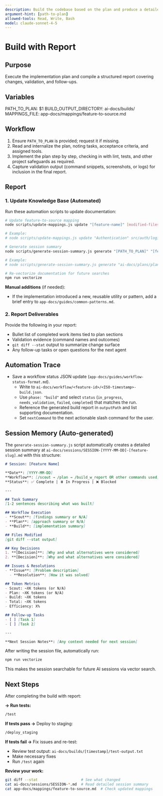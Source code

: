 ```yaml
---
description: Build the codebase based on the plan and produce a detailed report
argument-hint: [path-to-plan]
allowed-tools: Read, Write, Bash
model: claude-sonnet-4-5
---
```


# Build with Report

## Purpose
Execute the implementation plan and compile a structured report covering changes, validation, and follow-ups.

## Variables
PATH_TO_PLAN: $1
BUILD_OUTPUT_DIRECTORY: ai-docs/builds/
MAPPINGS_FILE: app-docs/mappings/feature-to-source.md

## Workflow
1. Ensure `PATH_TO_PLAN` is provided; request it if missing.
2. Read and internalize the plan, noting tasks, acceptance criteria, and assigned tools.
3. Implement the plan step by step, checking in with lint, tests, and other project safeguards as required.
4. Capture validation output (command snippets, screenshots, or logs) for inclusion in the final report.

## Report

### 1. Update Knowledge Base (Automated)

Run these automation scripts to update documentation:

```bash
# Update feature-to-source mapping
node scripts/update-mappings.js update "[feature-name]" [modified-files]

# Example:
# node scripts/update-mappings.js update "Authentication" src/auth/login.js src/auth/middleware.js

# Generate session summary
node scripts/generate-session-summary.js generate "[PATH_TO_PLAN]" "[feature-name]" "[workflow]" "[token-usage]"

# Example:
# node scripts/generate-session-summary.js generate "ai-docs/plans/plan.md" "Authentication" "/full" "85K"

# Re-vectorize documentation for future searches
npm run vectorize
```

**Manual additions** (if needed):
- If the implementation introduced a new, reusable utility or pattern, add a brief entry to `app-docs/guides/common-patterns.md`.

### 2. Report Deliverables

Provide the following in your report:
- Bullet list of completed work items tied to plan sections
- Validation evidence (command names and outcomes)
- `git diff --stat` output to summarize change surface
- Any follow-up tasks or open questions for the next agent

## Automation Trace
- Save a workflow status JSON update (`app-docs/guides/workflow-status-format.md`).
  - Write to `ai-docs/workflow/<feature-id>/<ISO-timestamp>-build.json`.
  - Use `phase: "build"` and select `status` (`in_progress`, `needs_validation`, `failed`, `completed`) that matches the run.
  - Reference the generated build report in `outputPath` and list supporting documentation.
  - Set `nextCommand` to the next actionable slash command for the user.

## Session Memory (Auto-generated)

The `generate-session-summary.js` script automatically creates a detailed session summary at `ai-docs/sessions/SESSION-[YYYY-MM-DD]-[feature-slug].md` with this structure:

```markdown
# Session: [Feature Name]

**Date**: [YYYY-MM-DD]
**Workflow**: [/scout → /plan → /build_w_report OR other commands used]
**Status**: ✅ Complete | ⏸️ In Progress | ❌ Blocked

---

## Task Summary
[1-2 sentences describing what was built]

## Workflow Execution
- **Scout**: [findings summary or N/A]
- **Plan**: [approach summary or N/A]
- **Build**: [implementation summary]

## Files Modified
[git diff --stat output]

## Key Decisions
1. **[Decision]**: [Why and what alternatives were considered]
2. **[Decision]**: [Why and what alternatives were considered]

## Issues & Resolutions
- **Issue**: [Problem description]
  - **Resolution**: [How it was solved]

## Token Metrics
- Scout: ~XK tokens (or N/A)
- Plan: ~XK tokens (or N/A)
- Build: ~XK tokens
- Total: ~XK tokens
- Efficiency: X%

## Follow-up Tasks
- [ ] [Task 1]
- [ ] [Task 2]

---

**Next Session Notes**: [Any context needed for next session]
```

After writing the session file, automatically run:
```bash
npm run vectorize
```

This makes the session searchable for future AI sessions via vector search.

## Next Steps
After completing the build with report:

**→ Run tests:**
```bash
/test
```

**If tests pass →** Deploy to staging:
```bash
/deploy_staging
```

**If tests fail →** Fix issues and re-test:
- Review test output: `ai-docs/builds/[timestamp]/test-output.txt`
- Make necessary fixes
- Run `/test` again

**Review your work:**
```bash
git diff --stat                    # See what changed
cat ai-docs/sessions/SESSION-*.md  # Read detailed session summary
cat app-docs/mappings/feature-to-source.md  # Check updated mappings
```
